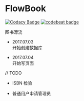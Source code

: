 # FlowBook

[![Codacy Badge](https://api.codacy.com/project/badge/Grade/1bb28c4993034e3891a0b8941414f6c5)](https://www.codacy.com/app/dragonhht/FlowBook?utm_source=github.com&amp;utm_medium=referral&amp;utm_content=dragonhht/FlowBook&amp;utm_campaign=Badge_Grade)
[![codebeat badge](https://codebeat.co/badges/3c499b06-bc84-4593-a183-efa2daa6b0d9)](https://codebeat.co/projects/github-com-dragonhht-flowbook-master)

图书漂流

- 2017.07.03  
开始创建数据库

- 2017.07.04  
开始写页面

// TODO

-   ISBN 检验

-   普通用户申请管理员